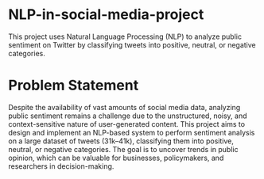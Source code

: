 # NLP-in-social-media-project
This project uses Natural Language Processing (NLP) to analyze public sentiment on Twitter by classifying tweets into positive, neutral, or negative categories.

# Problem Statement
Despite the availability of vast amounts of social media data, analyzing public sentiment remains a challenge due to the unstructured, noisy, and context-sensitive nature of user-generated content. This project aims to design and implement an NLP-based system to perform sentiment analysis on a large dataset of tweets (31k–41k), classifying them into positive, neutral, or negative categories. The goal is to uncover trends in public opinion, which can be valuable for businesses, policymakers, and researchers in decision-making.
